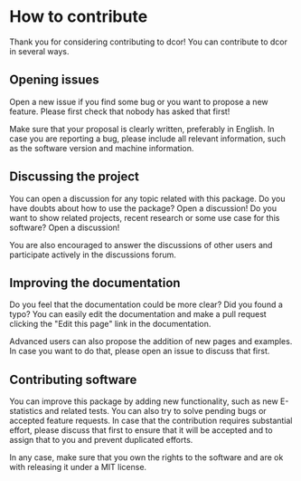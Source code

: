 # How to contribute

Thank you for considering contributing to dcor! You can contribute to dcor in several ways.

## Opening issues

Open a new issue if you find some bug or you want to propose a new feature. Please first check that nobody has asked that first!

Make sure that your proposal is clearly written, preferably in English. In case you are reporting a bug, please include all relevant information, such as the software version and machine information.

## Discussing the project

You can open a discussion for any topic related with this package. Do you have doubts about how to use the package? Open a discussion! Do you want to show related projects, recent research or some use case for this software? Open a discussion!

You are also encouraged to answer the discussions of other users and participate actively in the discussions forum.

## Improving the documentation

Do you feel that the documentation could be more clear? Did you found a typo? You can easily edit the documentation and make a pull request clicking the "Edit this page" link in the documentation.

Advanced users can also propose the addition of new pages and examples. In case you want to do that, please open an issue to discuss that first.

## Contributing software

You can improve this package by adding new functionality, such as new E-statistics and related tests. You can also try to solve pending bugs or accepted feature requests. In case that the contribution requires substantial effort, please discuss that first to ensure that it will be accepted and to assign that to you and prevent duplicated efforts.

In any case, make sure that you own the rights to the software and are ok with releasing it under a MIT license.
